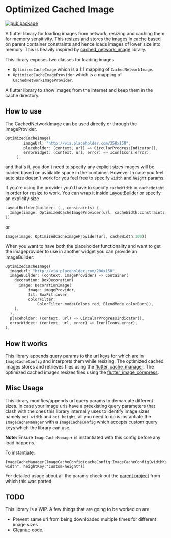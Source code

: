 # Optimized Cached Image

[![pub package](https://img.shields.io/pub/v/optimized_cached_image.svg)](https://pub.dartlang.org/packages/optimized_cached_image)

A flutter library for loading images from network, resizing and caching them for memory sensitivity. 
This resizes and stores the images in cache based on parent container constraints and hence
loads images of lower size into memory. This is heavily inspired by [cached_network_image](https://pub.dev/packages/cached_network_image) library.

This library exposes two classes for loading images
- `OptimizedCacheImage` which is a 1:1 mapping of `CachedNetworkImage`.
- `OptimizedCacheImageProvider` which is a mapping of `CachedNetworkImageProvider`.

A flutter library to show images from the internet and keep them in the cache directory.

## How to use
The CachedNetworkImage can be used directly or through the ImageProvider.

```dart
OptimizedCacheImage(
        imageUrl: "http://via.placeholder.com/350x150",
        placeholder: (context, url) => CircularProgressIndicator(),
        errorWidget: (context, url, error) => Icon(Icons.error),
     ),
 ```
and that's it, you don't need to specify any explicit sizes images will be loaded based on available space in the container. However In case you feel auto size doesn't work for you feel free to specify `width` and `height` params.


If you're using the provider you'd have to specify `cacheWidth` or `cacheHeight` in order for resize to work. You can wrap it inside [LayoutBuilder](https://api.flutter.dev/flutter/widgets/LayoutBuilder-class.html) or specify an explicity size
````dart
LayoutBuilder(builder: (_, constraints) {
  Image(image: OptimizedCacheImageProvider(url, cacheWidth:constraints.maxWidth))
})
````
or
````dart
Image(image: OptimizedCacheImageProvider(url, cacheWidth:100))
````

When you want to have both the placeholder functionality and want to get the imageprovider to use in another widget you can provide an imageBuilder:
```dart
OptimizedCacheImage(
  imageUrl: "http://via.placeholder.com/200x150",
  imageBuilder: (context, imageProvider) => Container(
    decoration: BoxDecoration(
      image: DecorationImage(
          image: imageProvider,
          fit: BoxFit.cover,
          colorFilter:
              ColorFilter.mode(Colors.red, BlendMode.colorBurn)),
    ),
  ),
  placeholder: (context, url) => CircularProgressIndicator(),
  errorWidget: (context, url, error) => Icon(Icons.error),
),
```

## How it works
This library appends query params to the url keys for which are in `ImageCacheConfig` and interprets them while resizing.
The optimized cached images stores and retrieves files using the [flutter_cache_manager](https://pub.dartlang.org/packages/flutter_cache_manager).
The optimized cached images resizes files using the [flutter_image_compress](https://pub.dartlang.org/packages/flutter_image_compress). 


## Misc Usage
This library modifies/appends url query params to demarcate different sizes. In case your 
image urls have a preexisting query parameters that clash with the ones this library 
internally uses to identify image sizes namely `oci_width` and `oci_height`, all you need 
to do is instantiate the `ImageCacheManager` with a `ImageCacheConfig` which accepts custom 
query keys which the library can use.

**Note:** Ensure `ImageCacheManager` is instantiated with this config before any load happens.

To instantiate:
```
ImageCacheManager(ImageCacheConfig(cacheConfig:ImageCacheConfig(widthKey:"custom-width", heightKey:"custom-height"))
```
For detailed usage about all the params check out the [parent project](https://github.com/Baseflow/flutter_cached_network_image/blob/develop/example/lib/main.dart) from which this was ported.

## TODO
This library is a WIP. A few things that are going to be worked on are.
- Prevent same url from being downloaded multiple times for different image sizes
- Cleanup code.

  
 

